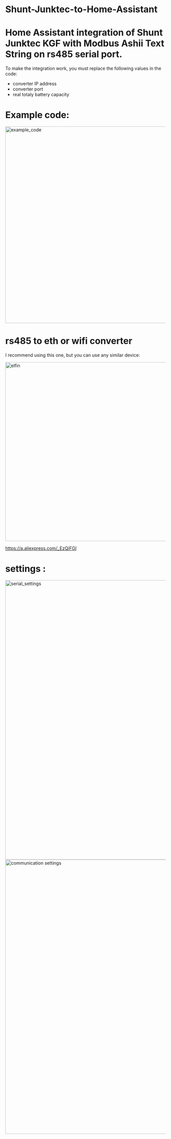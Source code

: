 # Shunt-Junktec-to-Home-Assistant

# Home Assistant integration of Shunt Junktec KGF with Modbus Ashii Text String on rs485 serial port.

To make the integration work, you must replace the following values in the code:

- converter IP address
- converter port
- real totaly battery capacity

# Example code:

<img width="985" height="618" alt="example_code" src="https://github.com/user-attachments/assets/0e1c14de-2435-474e-84bd-0068532f739a" />


# rs485 to eth or wifi converter

I recommend using this one, but you can use any similar device:

<img width="572" height="562" alt="elfin" src="https://github.com/user-attachments/assets/418c56ea-1409-4974-9367-b1d8a9a4adab" />


https://a.aliexpress.com/_EzQiFGI


# settings :


<img width="947" height="878" alt="serial_settings" src="https://github.com/user-attachments/assets/033dcf12-1d70-4183-a32a-eb8f18e5d046" />


<img width="948" height="862" alt="communication settings" src="https://github.com/user-attachments/assets/c360ca3a-951a-4447-ada5-3ce08d9df089" />







